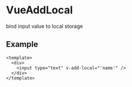 # VueAddLocal

bind input value to local storage

## Example

```vue
<template>
  <div>
    <input type="text" v-add-local="'name'" />
  </div>
</template>
```
